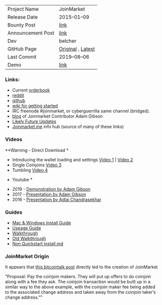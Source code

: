 ﻿|               	| 				|
| ----------- 		| ----------	| 
| Project Name 		| JoinMarket 		|
| Release Date		| 2015–01–09	|
| Bounty Post 		| [link](https://bitcointalk.org/index.php?topic=279249.msg10096777#msg10096777)		|
| Announcement Post | [link](https://bitcointalk.org/index.php?topic=919116.msg10096718)		|
| Dev				| belcher		|
| GitHub Page		| [Original](https://github.com/JoinMarket-Org/joinmarket) , [Latest](https://github.com/JoinMarket-Org/joinmarket-clientserver)		|
| Last Commit		| 2019–08–06	|
| Demo				| [link](https://youtu.be/hwmvZVQ4C4M) | 

### Links:
- Current [orderbook](https://joinmarket.me/ob)
- [reddit](https://www.reddit.com/r/joinmarket)
- [github](https://github.com/JoinMarket-Org)
- [wiki for getting started](https://github.com/JoinMarket-Org/joinmarket/wiki)
- IRC freenode #joinmarket, or cyberguerrilla same channel (bridged).
- [blog](https://joinmarket.me/blog) of Joinmarket Contributor Adam Gibson
- [Likely Future Updates](https://github.com/Joinmarket-Org/joinmarket/issues/693)
- [Joinmarket.me](https://joinmarket.me) info hub (source of many of these links)

### Videos

**Warning - Direct Download *
- Introducing the wallet loading and settings [Video 1](https://joinmarket.me/media/QtWt5.mkv) | [Video 2](https://joinmarket.me/media/QtWt9.mkv)
- Single Coinjoins [Video 3](https://joinmarket.me/media/QtWt10.mkv)
- Tumbling [Video 4](https://joinmarket.me/media/QtWt11.mkv)

* Youtube *
- 2019 - [Demonstration by Adam Gibson](https://youtu.be/hwmvZVQ4C4M)
- 2017 - [Presentation by Adam Gibson](https://www.youtube.com/watch?v=IKSSWUBqMCM&t=2448)
- 2016 - [Presentation by Adlai Chandrasekhar](https://youtu.be/Wgj23qgHj4A)

### Guides
- [Mac & Windows Install Guide](https://github.com/JoinMarket-Org/joinmarket-clientserver/blob/850ba7a8e3731dff8998e24bc5c7250bd98a6990/README.md#quickstart)
- [Useage Guide](https://github.com/JoinMarket-Org/joinmarket-clientserver/blob/master/docs/USAGE.md)
- [Walkthrough](https://github.com/JoinMarket-Org/joinmarket-clientserver/blob/master/docs/JOINMARKET-QT-GUIDE.md)
- [Old Walkthrough](https://github.com/JoinMarket-Org/JMBinary/blob/174cbd8cc6b88afe43ed6a6f9269fb896c67ea10/README.md#walkthrough)
- [Non Quickstart install.md](https://github.com/JoinMarket-Org/joinmarket-clientserver/blob/master/docs/INSTALL.md)

### JoinMarket Origin
It appears that [this bitcointalk post](https://bitcointalk.org/index.php?topic=279249.msg9384411#msg9384411) directly led to the creation of JoinMarket

"Proposal: Pay the coinjoin makers. They will put up offers to do coinjoin along with a fee they ask. The coinjoin transaction would be built up in a similar way to the above example, with the coinjoin maker fee being added to the associated change address and taken away from the coinjoin taker’s change address.""